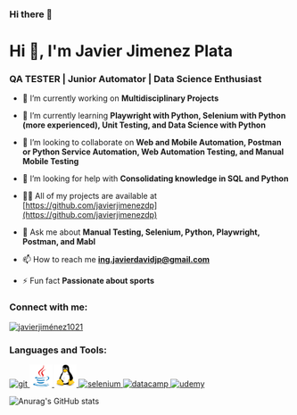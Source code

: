 ### Hi there 👋

<h1>Hi 👋, I'm Javier Jimenez Plata</h1>
<h3>QA TESTER | Junior Automator | Data Science Enthusiast</h3>

- 🔭 I’m currently working on **Multidisciplinary Projects**

- 🌱 I’m currently learning **Playwright with Python, Selenium with Python (more experienced), Unit Testing, and Data Science with Python**

- 👯 I’m looking to collaborate on **Web and Mobile Automation, Postman or Python Service Automation, Web Automation Testing, and Manual Mobile Testing**

- 🤝 I’m looking for help with **Consolidating knowledge in SQL and Python**

- 👨‍💻 All of my projects are available at [https://github.com/javierjimenezdp](https://github.com/javierjimenezdp)

- 💬 Ask me about **Manual Testing, Selenium, Python, Playwright, Postman, and Mabl**

- 📫 How to reach me **ing.javierdavidjp@gmail.com**

- ⚡ Fun fact **Passionate about sports**

<h3>Connect with me:</h3>
<p>
<a href="https://linkedin.com/in/javierjiménez1021" target="blank"><img src="https://raw.githubusercontent.com/rahuldkjain/github-profile-readme-generator/master/src/images/icons/Social/linked-in-alt.svg" alt="javierjiménez1021" height="30" width="40" /></a>
</p>

<h3 align="left">Languages and Tools:</h3>
<p align="left">
  <a href="https://git-scm.com/" target="_blank" rel="noreferrer"> <img src="https://www.vectorlogo.zone/logos/git-scm/git-scm-icon.svg" alt="git" width="40" height="40"/> </a>
  <a href="https://www.java.com" target="_blank" rel="noreferrer"> <img src="https://raw.githubusercontent.com/devicons/devicon/master/icons/java/java-original.svg" alt="java" width="40" height="40"/> </a>
  <a href="https://www.linux.org/" target="_blank" rel="noreferrer"> <img src="https://raw.githubusercontent.com/devicons/devicon/master/icons/linux/linux-original.svg" alt="linux" width="40" height="40"/> </a>
  <a href="https://www.selenium.dev" target="_blank" rel="noreferrer"> <img src="https://raw.githubusercontent.com/detain/svg-logos/780f25886640cef088af994181646db2f6b1a3f8/svg/selenium-logo.svg" alt="selenium" width="40" height="40"/> </a>
  <a href="https://www.datacamp.com/" target="_blank" rel="noreferrer"> <img src="https://www.vectorlogo.zone/logos/datacamp/datacamp-icon.svg" alt="datacamp" width="40" height="40"/> </a>
  <a href="https://www.udemy.com/" target="_blank" rel="noreferrer"> <img src="https://upload.wikimedia.org/wikipedia/commons/0/06/Udemy_Logo_2018.png" alt="udemy" width="40" height="40"/> </a>
</p>

![Anurag's GitHub stats](https://github-readme-stats.vercel.app/api?username=javierjimenezdp&show_icons=true&theme=dark)



